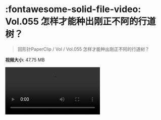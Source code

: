 # :fontawesome-solid-file-video: Vol.055 怎样才能种出刚正不阿的行道树？

> 回形针PaperClip / Vol / Vol.055 怎样才能种出刚正不阿的行道树？

**视频大小**: 47.75 MB

<div class="video"><video src="https://file.hsyhx.top/archive/回形针PaperClip/Vol/Vol.055 怎样才能种出刚正不阿的行道树？.mp4" controls preload>🤔 您的浏览器不支持 video 标签</video></div>